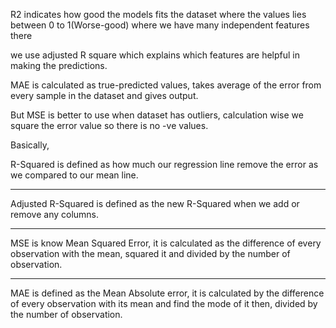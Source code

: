 R2 indicates how good the models fits the dataset where the values lies between 0 to 1(Worse-good) where we have many independent features there

we use adjusted R square which explains which features are helpful in making the predictions. 

MAE is calculated as true-predicted values, takes average of the error from every sample in the dataset and gives output.

But MSE is better to use when dataset has outliers, calculation wise we square the error value so there is no -ve values.

Basically,

R-Squared is defined as how much our regression line remove the error as we compared to our mean line.

------------------------------------------------------

Adjusted R-Squared is defined as the new R-Squared when we add or remove any columns.

--------------------------------------------------------

MSE is know Mean Squared Error, it is calculated as the difference of every observation with the mean, squared it and divided by the number of observation.

---------------------------------------------------

MAE is defined as the Mean Absolute error, it is calculated by the difference of every observation with its mean and find the mode of it then, divided by the number of observation.
